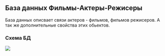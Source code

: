 ## База данных Фильмы-Актеры-Режисеры
База данных описвает связи актеров - фильмов, фильмов режисеров. А так же дополнительные свойства этих обьектов.
### Схема БД
![](https://user-images.githubusercontent.com/53151295/66757683-57b4ec00-eea5-11e9-8618-6bad46fc16d2.png)

